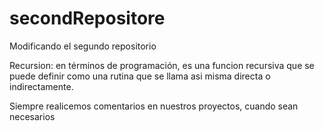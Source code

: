 # secondRepositore
Modificando el segundo repositorio

Recursion: en términos de programación, es una funcion recursiva que se puede definir como una rutina que se llama asi misma directa o indirectamente.

Siempre realicemos comentarios en nuestros proyectos, cuando sean necesarios